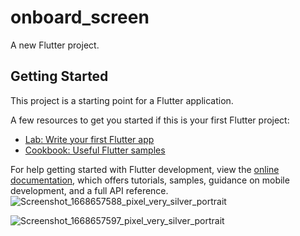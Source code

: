 # onboard_screen

A new Flutter project.

## Getting Started

This project is a starting point for a Flutter application.

A few resources to get you started if this is your first Flutter project:
- [Lab: Write your first Flutter app](https://docs.flutter.dev/get-started/codelab)
- [Cookbook: Useful Flutter samples](https://docs.flutter.dev/cookbook)

For help getting started with Flutter development, view the
[online documentation](https://docs.flutter.dev/), which offers tutorials,
samples, guidance on mobile development, and a full API reference.
![Screenshot_1668657588_pixel_very_silver_portrait](https://user-images.githubusercontent.com/36195634/202359015-d96566dd-36d3-47b1-8545-6a9bd4a524a4.png)

![Screenshot_1668657597_pixel_very_silver_portrait](https://user-images.githubusercontent.com/36195634/202359118-7e8786d8-2266-4f3d-b321-4c0a1db36bb7.png)
